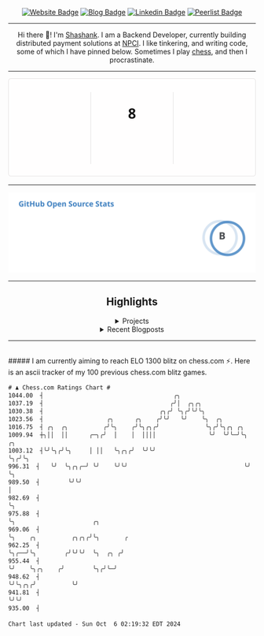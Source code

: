 <div align="center"><p><a href="https://ssnk.in"><img src="https://img.shields.io/badge/-Website-3B7EBF?style=for-the-badge&amp;logo=amp&amp;logoColor=white" alt="Website Badge"></a> <a href="https://hashnode.ssnk.in"><img src="https://img.shields.io/badge/-Blog-3B7EBF?style=for-the-badge&amp;logo=Hashnode&amp;logoColor=white" alt="Blog Badge"></a> <a href="https://linkedin.com/in/shashank-priyadarshi"><img src="https://img.shields.io/badge/-LinkedIn-3B7EBF?style=for-the-badge&amp;logo=Linkedin&amp;logoColor=white" alt="Linkedin Badge"></a> <a href="https://peerlist.io/shasha"><img src="https://img.shields.io/badge/-PeerList-3B7EBF?style=for-the-badge&amp;logo=Peerlist&amp;logoColor=white" alt="Peerlist Badge"/></a></p><hr><p>Hi there 👋! I'm <a href="https://ssnk.in">Shashank</a>. I am a Backend Developer, currently building distributed payment solutions at <a href="https://npci.org.in">NPCI</a>. I like tinkering, and writing code, some of which I have pinned below. Sometimes I play <a href="https://www.chess.com/member/ttefabob">chess</a>, and then I procrastinate.</p><hr><p><img src="./assets/images/streak_stats.svg"/></p><hr><p><img src="./assets/images/open_source_stats.svg"/></p><hr><h2>Highlights</h2><details><summary>Projects</summary><br /><ul><li><a href="https://github.com/shashank-priyadarshi/projects" target="_blank" rel="noopener noreferrer">projects</a> Last Updated : 2024-10-03</li><li><a href="https://github.com/shashank-priyadarshi/dice" target="_blank" rel="noopener noreferrer">dice</a> Last Updated : 2024-10-03</li><li><a href="https://github.com/shashank-priyadarshi/doctl" target="_blank" rel="noopener noreferrer">doctl</a> Last Updated : 2024-09-30</li><li><a href="https://github.com/shashank-priyadarshi/upgraded-disco" target="_blank" rel="noopener noreferrer">upgraded-disco</a> Last Updated : 2024-09-30</li><li><a href="https://github.com/shashank-priyadarshi/utils" target="_blank" rel="noopener noreferrer">utils</a> Last Updated : 2024-09-27</li></ul></details><details><summary>Recent Blogposts</summary><br /><ul><li><a href="https://hashnode.ssnk.in/traffic-light-simulator-in-angular-2023" target="_blank" rel="noopener noreferrer">Traffic Light Simulator in Angular</a> Published : 2023-09-16</li><li><a href="https://hashnode.ssnk.in/oop-in-go-interfaces" target="_blank" rel="noopener noreferrer">OOP in Go: Interfaces</a> Published : 2023-03-04</li><li><a href="https://hashnode.ssnk.in/oop-in-go-structs" target="_blank" rel="noopener noreferrer">OOP in Go: Structs</a> Published : 2023-02-24</li></ul></details><hr></div></br>##### I am currently aiming to reach ELO 1300 blitz on chess.com ⚡. Here is an ascii tracker of my 100 previous chess.com blitz games.
  
  
  ```
# ♟︎ Chess.com Ratings Chart #
 1044.00  ┤                                     ╭╮
 1037.19  ┤                                    ╭╯│  ╭╮╭╮
 1030.38  ┤                                 ╭╮╭╯ ╰╮╭╯╰╯╰╮
 1023.56  ┤                  ╭╮      ╭╮    ╭╯╰╯   ╰╯    ╰╮  ╭╮
 1016.75  ┤ ╭╮  ╭╮          ╭╯╰╮    ╭╯╰╮╭╮╭╯             ╰╮╭╯╰╮╭╮ ╭╮
 1009.94  ┼╮││  ││      ╭─╮╭╯  │    │  ││││               ╰╯  ╰╯╰─╯╰╮  ╭╮
 1003.12  ┤╰╯╰╮╭╯╰╮     │ ││   ╰╮╭╮╭╯  ╰╯╰╯                         ╰╮╭╯╰╮
  996.31  ┤   ╰╯  ╰╮╭╮╭─╯ ╰╯    ╰╯╰╯                                 ╰╯  ╰╮
  989.50  ┤        ╰╯╰╯                                                   │
  982.69  ┤                                                               ╰╮
  975.88  ┤                                                                ╰╮                      ╭╮
  969.06  ┤                                                                 ╰╮    ╭╮          ╭╮╭╮╭╯╰╮       ╭
  962.25  ┤                                                                  ╰╮╭──╯╰╮        ╭╯╰╯╰╯  ╰╮  ╭╮ ╭╯
  955.44  ┤                                                                   ╰╯    ╰╮╭╮    ╭╯        ╰╮╭╯╰─╯
  948.62  ┤                                                                          ╰╯╰╮╭╮╭╯          ╰╯
  941.81  ┤                                                                             ╰╯╰╯
  935.00  ┤

Chart last updated - Sun Oct  6 02:19:32 EDT 2024  
  ```
  
